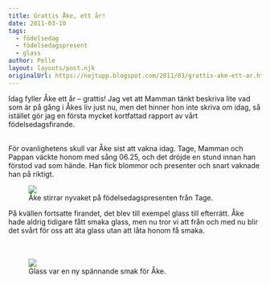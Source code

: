 ```yaml
---
title: Grattis Åke, ett år!
date: 2011-03-10
tags: 
  - födelsedag
  - födelsedagspresent
  - glass	
author: Pelle
layout: layouts/post.njk
originalUrl: https://nejtupp.blogspot.com/2011/03/grattis-ake-ett-ar.html
---
```


Idag fyller Åke ett år – grattis! Jag vet att Mamman tänkt beskriva lite vad som är på gång i Åkes liv just nu, men det hinner hon inte skriva om idag, så istället gör jag en första mycket kortfattad rapport av vårt födelsedagsfirande.<br><div style="text-align: center;"><div style="text-align: left;"><br>För ovanlighetens skull var Åke sist att vakna idag. Tage, Mamman och Pappan väckte honom med sång 06.25, och det dröjde en stund innan han förstod vad som hände. Han fick blommor och presenter och snart vaknade han på riktigt.

<figure>
	<img src="../../../../img/%25C3%2585kes%2Bf%25C3%25B6delsedag-_MG_8005.jpg"><br>
	<figcaption>Åke stirrar nyvaket på födelsedagspresenten från Tage.</figcaption>
</figure>På kvällen fortsatte firandet, det blev till exempel glass till efterrätt. Åke hade aldrig tidigare fått smaka glass, men nu tror vi att från och med nu blir det svårt för oss att äta glass utan att låta honom få smaka.<br></div><br><br></div><figure>
	<img src="../../../../img/%25C3%2585kes%2Bf%25C3%25B6delsedag-_MG_8062.jpg"><br>
	<figcaption>Glass var en ny spännande smak för Åke.</figcaption>
